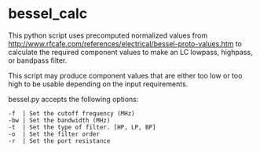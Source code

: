 # bessel_calc

This python script uses precomputed normalized values from http://www.rfcafe.com/references/electrical/bessel-proto-values.htm to calculate the required component values to make an LC lowpass, highpass, or bandpass filter.

This script may produce component values that are either too low or too high to be usable depending on the input requirements.

bessel.py accepts the following options:
```
-f	| Set the cutoff frequency (MHz)
-bw	| Set the bandwidth (MHz)
-t	| Set the type of filter. [HP, LP, BP]
-o	| Set the filter order
-r	| Set the port resistance
```
